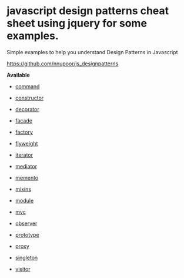 # javascript design patterns cheat sheet using jquery for some examples.
Simple examples to help you understand Design Patterns in Javascript

https://github.com/nnupoor/js_designpatterns

__Available__

* [command](./command.js)

* [constructor](./constructor.js)

* [decorator](./decorator.js)

* [facade](./facade.js)

* [factory](./factory.js)

* [flyweight](./flyweight.js)

* [iterator](./iterator.js)

* [mediator](./mediator.js)

* [memento](./memento.js)

* [mixins](./mixins.js)

* [module](./module.js)

* [mvc](./mvc.js)

* [observer](./observer.js)

* [prototype](./prototype.js)

* [proxy](./proxy.js)

* [singleton](./singleton.js)

* [visitor](./visitor.js)



